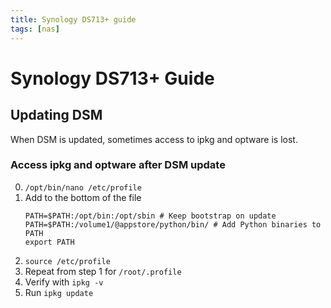 ```yaml
---
title: Synology DS713+ guide
tags: [nas]
---
```


# Synology DS713+ Guide

## Updating DSM

When DSM is updated, sometimes access to ipkg and optware is lost.

### Access ipkg and optware after DSM update

0. `/opt/bin/nano /etc/profile`
0. Add to the bottom of the file
    ```
    PATH=$PATH:/opt/bin:/opt/sbin # Keep bootstrap on update
    PATH=$PATH:/volume1/@appstore/python/bin/ # Add Python binaries to PATH
    export PATH
    ```
0. `source /etc/profile`
0. Repeat from step 1 for `/root/.profile`
0. Verify with `ipkg -v`
0. Run `ipkg update` 

